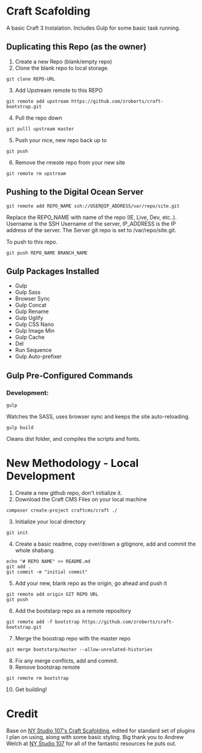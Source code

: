 # Craft Scafolding 

A basic Craft 3 Instalation. Includes Gulp for some basic task running. 

## Duplicating this Repo (as the owner)

1. Create a new Repo (blank/empty repo)
2. Clone the blank repo to local storage.
```
git clone REPO-URL
```
3. Add Upstream remote to this REPO
```
git remote add upstream https://github.com/zroberts/craft-bootstrap.git
```
4. Pull the repo down
```
git pulll upstream master
```
5. Push your nice, new repo back up to 
```
git push
```
6. Remove the rmeote repo from your new site
```
git remote rm upstream
```

## Pushing to the Digital Ocean Server

```
git remote add REPO_NAME ssh://USER@IP_ADDRESS/var/repo/site.git
```
Replace the REPO_NAME with name of the repo (IE, Live, Dev, etc..). Username is the SSH Username of the server, IP_ADDRESS is the IP address of the server. The Server git repo is set to /var/repo/site.git.

To push to this repo.
```
git push REPO_NAME BRANCH_NAME
```

## Gulp Packages Installed
- Gulp
- Gulp Sass
- Browser Sync
- Gulp Concat
- Gulp Rename
- Gulp Uglify
- Gulp CSS Nano
- Gulp Image Min
- Gulp Cache
- Del
- Run Sequence
- Gulp Auto-prefixer

## Gulp Pre-Configured Commands

### Development:
```
gulp
```
Watches the SASS, uses browser sync and keeps the site auto-reloading.

```
gulp build
```
Cleans dist folder, and compiles the scripts and fonts.


# New Methodology - Local Development

1. Create a new github repo, don't initialize it.
2. Download the Craft CMS Files on your local machine
```
composer create-project craftcms/craft ./
```
3. Initialize your local directory
```
git init
```
4. Create a basic readme, copy over/down a gitignore, add and commit the whole shabang.
```
echo "# REPO NAME" >> README.md
git add .
git commit -m "initial commit"
```
5. Add your new, blank repo as the origin, go ahead and push it
```
git remote add origin GIT REPO URL
git push
```
6. Add the bootstarp repo as a remote repository
```
git remote add -f bootstrap https://github.com/zroberts/craft-bootstrap.git
```
7. Merge the boostrap repo with the master repo
```
git merge bootstarp/master --allow-unrelated-histories
```
8. Fix any merge conflicts, add and commit. 
9. Remove bootstrap remote
```
git remote rm bootstrap
```
10. Get building!


# Credit
Base on [NY Studio 107's Craft Scafolding](https://github.com/nystudio107/craft), edited for standard set of plugins I plan on using, along with some basic styling. 
Big thank you to Andrew Welch at [NY Studio 107](https://nystudio107.com/) for all of the fantastic resources he puts out.